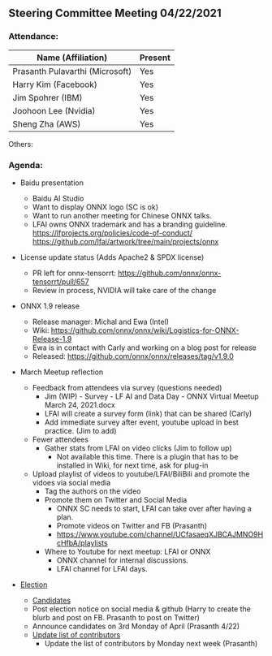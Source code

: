 ## Steering Committee Meeting 04/22/2021

### Attendance:

| Name (Affiliation)              | Present  |
| ------------------------------- | -------- |
| Prasanth Pulavarthi (Microsoft) | Yes      |
| Harry Kim (Facebook)            | Yes      |
| Jim Spohrer (IBM)               | Yes      |
| Joohoon Lee (Nvidia)            | Yes      |
| Sheng Zha (AWS)                 | Yes      |

Others:

### Agenda:

* Baidu presentation
    * Baidu AI Studio
    * Want to display ONNX logo (SC is ok)
    * Want to run another meeting for Chinese ONNX talks.
    * LFAI owns ONNX trademark and has a branding guideline. https://lfprojects.org/policies/code-of-conduct/ https://github.com/lfai/artwork/tree/main/projects/onnx

* License update status (Adds Apache2 & SPDX license)
    * PR left for onnx-tensorrt: https://github.com/onnx/onnx-tensorrt/pull/657
    * Review in process, NVIDIA will take care of the change

* ONNX 1.9 release
    * Release manager: Michal and Ewa (Intel)
    * Wiki: https://github.com/onnx/onnx/wiki/Logistics-for-ONNX-Release-1.9
    * Ewa is in contact with Carly and working on a blog post for release
    * Released: https://github.com/onnx/onnx/releases/tag/v1.9.0

* March Meetup reflection
    * Feedback from attendees via survey (questions needed)
      * Jim (WIP) - Survey - LF AI and Data Day - ONNX Virtual Meetup March 24, 2021.docx
      * LFAI will create a survey form (link) that can be shared (Carly)
      * Add immediate survey after event, youtube upload in best practice. (Jim to add)
    * Fewer attendees
      * Gather stats from LFAI on video clicks (Jim to follow up)
        * Not available this time. There is a plugin that has to be installed in Wiki, for next time, ask for plug-in
    * Upload playlist of videos to youtube/LFAI/BiliBili and promote the vidoes via social media
      * Tag the authors on the video
      * Promote them on Twitter and Social Media
        * ONNX SC needs to start, LFAI can take over after having a plan.
        * Promote videos on Twitter and FB (Prasanth)
        * https://www.youtube.com/channel/UCfasaeqXJBCAJMNO9HcHfbA/playlists
      * Where to Youtube for next meetup: LFAI or ONNX
        * ONNX channel for internal discussions.
        * LFAI channel for LFAI days.

* [Election](https://github.com/onnx/onnx/blob/master/community/sc-election-guidelines.md)
    * [Candidates](https://github.com/onnx/steering-committee/blob/master/elections/2021/list-sc-candidates.md)
    * Post election notice on social media & github (Harry to create the blurb and post on FB. Prasanth to post on Twitter)
    * Announce candidates on 3rd Monday of April (Prasanth 4/22)
    * [Update list of contributors](https://github.com/onnx/steering-committee/blob/master/elections/2020/list-contributors.md)
      * Update the list of contributors by Monday next week (Prasanth)

